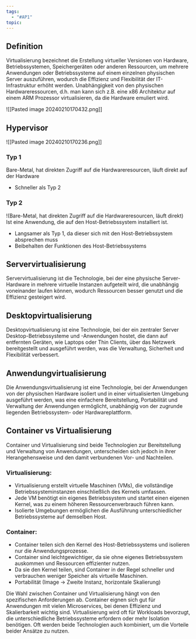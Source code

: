 ```yaml
---
tags:
  - "#AP1"
topic:
---
```

## Definition
Virtualisierung bezeichnet die Erstellung virtueller Versionen von Hardware, Betriebssystemen, Speichergeräten oder anderen Ressourcen, um mehrere Anwendungen oder Betriebssysteme auf einem einzelnen physischen Server auszuführen, wodurch die Effizienz und Flexibilität der IT-Infrastruktur erhöht werden.
Unabhängigkeit von den physischen Hardwareressourcen, d.h. man kann sich z.B. eine x86 Architektur auf einem ARM Prozessor virtualisieren, da die Hardware emuliert wird.

![[Pasted image 20240210170432.png]]

## Hypervisor
![[Pasted image 20240210170236.png]]
### Typ 1
Bare-Metal, hat direkten Zugriff auf die Hardwareresourcen, läuft direkt auf der Hardware
+ Schneller als Typ 2
### Typ 2
!(Bare-Metal, hat direkten Zugriff auf die Hardwareresourcen, läuft direkt)
Ist eine Anwendung, die auf den Host-Betriebssystem installiert ist.
+ Langsamer als Typ 1, da dieser sich mit den Host-Betriebssystem absprechen muss
+ Beibehalten der Funktionen des Host-Betriebssystems 
## Servervirtualisierung 
Servervirtualisierung ist die Technologie, bei der eine physische Server-Hardware in mehrere virtuelle Instanzen aufgeteilt wird, die unabhängig voneinander laufen können, wodurch Ressourcen besser genutzt und die Effizienz gesteigert wird.
## Desktopvirtualisierung
Desktopvirtualisierung ist eine Technologie, bei der ein zentraler Server Desktop-Betriebssysteme und -Anwendungen hostet, die dann auf entfernten Geräten, wie Laptops oder Thin Clients, über das Netzwerk bereitgestellt und ausgeführt werden, was die Verwaltung, Sicherheit und Flexibilität verbessert.
## Anwendungvirtualisierung
Die Anwendungsvirtualisierung ist eine Technologie, bei der Anwendungen von der physischen Hardware isoliert und in einer virtualisierten Umgebung ausgeführt werden, was eine einfachere Bereitstellung, Portabilität und Verwaltung der Anwendungen ermöglicht, unabhängig von der zugrunde liegenden Betriebssystem- oder Hardwareplattform.


## Container vs Virtualisierung 
Container und Virtualisierung sind beide Technologien zur Bereitstellung und Verwaltung von Anwendungen, unterscheiden sich jedoch in ihrer Herangehensweise und den damit verbundenen Vor- und Nachteilen.

### Virtualisierung:
- Virtualisierung erstellt virtuelle Maschinen (VMs), die vollständige Betriebssysteminstanzen einschließlich des Kernels umfassen.
- Jede VM benötigt ein eigenes Betriebssystem und startet einen eigenen Kernel, was zu einem höheren Ressourcenverbrauch führen kann.
- Isolierte Umgebungen ermöglichen die Ausführung unterschiedlicher Betriebssysteme auf demselben Host.

### Container:
- Container teilen sich den Kernel des Host-Betriebssystems und isolieren nur die Anwendungsprozesse.
- Container sind leichtgewichtiger, da sie ohne eigenes Betriebssystem auskommen und Ressourcen effizienter nutzen.
- Da sie den Kernel teilen, sind Container in der Regel schneller und verbrauchen weniger Speicher als virtuelle Maschinen.
- Portabilität (Image -> Zweite Instanz, horizontale Skalierung)

Die Wahl zwischen Container und Virtualisierung hängt von den spezifischen Anforderungen ab. Container eignen sich gut für Anwendungen mit vielen Microservices, bei denen Effizienz und Skalierbarkeit wichtig sind. Virtualisierung wird oft für Workloads bevorzugt, die unterschiedliche Betriebssysteme erfordern oder mehr Isolation benötigen. Oft werden beide Technologien auch kombiniert, um die Vorteile beider Ansätze zu nutzen.


